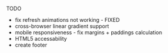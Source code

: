 TODO

- fix refresh animations not working - FIXED
- cross-browser linear gradient support
- mobile responsiveness - fix margins + paddings calculation
- HTML5 accessability
- create footer
